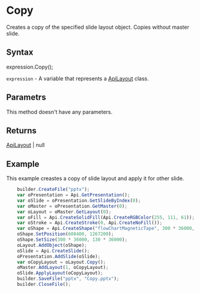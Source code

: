 # Copy

Creates a copy of the specified slide layout object. Copies without master slide.

## Syntax

expression.Copy();

`expression` - A variable that represents a [ApiLayout](../ApiLayout.md) class.

## Parametrs

This method doesn't have any parameters.

## Returns

[ApiLayout](../../ApiLayout/ApiLayout.md) &#124; null

## Example

This example creastes a copy of slide layout and apply it for other slide.

```javascript
	builder.CreateFile("pptx");
	var oPresentation = Api.GetPresentation();
	var oSlide = oPresentation.GetSlideByIndex(0);
	var oMaster = oPresentation.GetMaster(0);
	var oLayout = oMaster.GetLayout(0);
	var oFill = Api.CreateSolidFill(Api.CreateRGBColor(255, 111, 61));
	var oStroke = Api.CreateStroke(0, Api.CreateNoFill());
	var oShape = Api.CreateShape("flowChartMagneticTape", 300 * 36000, 130 * 36000, oFill, oStroke);
	oShape.SetPosition(608400, 1267200);
	oShape.SetSize(300 * 36000, 130 * 36000);
	oLayout.AddObject(oShape);
	oSlide = Api.CreateSlide();
	oPresentation.AddSlide(oSlide);
	var oCopyLayout = oLayout.Copy();
	oMaster.AddLayout(1, oCopyLayout);
	oSlide.ApplyLayout(oCopyLayout);
	builder.SaveFile("pptx", "Copy.pptx");
	builder.CloseFile();
```